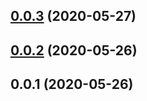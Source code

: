 ## [0.0.3](https://github.com/tyankatsu0105/stylelint-typescript/compare/v0.0.2...v0.0.3) (2020-05-27)



## [0.0.2](https://github.com/tyankatsu0105/stylelint-typescript/compare/v0.0.1...v0.0.2) (2020-05-26)



## 0.0.1 (2020-05-26)



